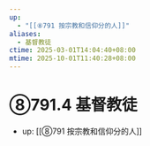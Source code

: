 ```yaml
---
up:
  - "[[⑧791 按宗教和信仰分的人]]"
aliases:
  - 基督教徒
ctime: 2025-03-01T14:04:40+08:00
mtime: 2025-10-01T11:40:28+08:00
---
```


# ⑧791.4 基督教徒

- up: [[⑧791 按宗教和信仰分的人]]

